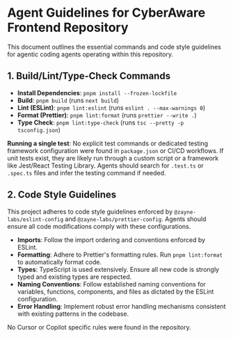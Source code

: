 # Agent Guidelines for CyberAware Frontend Repository

This document outlines the essential commands and code style guidelines for agentic coding agents operating within this repository.

## 1. Build/Lint/Type-Check Commands

- **Install Dependencies**: `pnpm install --frozen-lockfile`
- **Build**: `pnpm build` (runs `next build`)
- **Lint (ESLint)**: `pnpm lint:eslint` (runs `eslint . --max-warnings 0`)
- **Format (Prettier)**: `pnpm lint:format` (runs `prettier --write .`)
- **Type Check**: `pnpm lint:type-check` (runs `tsc --pretty -p tsconfig.json`)

**Running a single test**: No explicit test commands or dedicated testing framework configuration were found in `package.json` or CI/CD workflows. If unit tests exist, they are likely run through a custom script or a framework like Jest/React Testing Library. Agents should search for `.test.ts` or `.spec.ts` files and infer the testing command if needed.

## 2. Code Style Guidelines

This project adheres to code style guidelines enforced by `@zayne-labs/eslint-config` and `@zayne-labs/prettier-config`. Agents should ensure all code modifications comply with these configurations.

- **Imports**: Follow the import ordering and conventions enforced by ESLint.
- **Formatting**: Adhere to Prettier's formatting rules. Run `pnpm lint:format` to automatically format code.
- **Types**: TypeScript is used extensively. Ensure all new code is strongly typed and existing types are respected.
- **Naming Conventions**: Follow established naming conventions for variables, functions, components, and files as dictated by the ESLint configuration.
- **Error Handling**: Implement robust error handling mechanisms consistent with existing patterns in the codebase.

No Cursor or Copilot specific rules were found in the repository.
